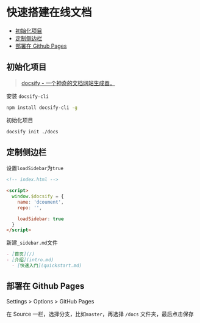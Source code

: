 # 快速搭建在线文档

- [初始化项目](#初始化项目)
- [定制侧边栏](#定制侧边栏)
- [部署在 Github Pages](#部署在-github-pages)

## 初始化项目

> [docsify - 一个神奇的文档网站生成器。](https://github.com/docsifyjs/docsify)

安装 `docsify-cli`

```bash
npm install docsify-cli -g
```

初始化项目

```bash
docsify init ./docs
```

## 定制侧边栏

设置`loadSidebar`为`true`

```html
<!-- index.html -->

<script>
  window.$docsify = {
    name: 'dcoument',
    repo: '',

    loadSidebar: true
  }
</script>
```

新建`_sidebar.md`文件

```markdown
- [首页](/)
- [介绍](intro.md)
  - [快速入门](quickstart.md)
```

## 部署在 Github Pages

Settings > Options > GitHub Pages

在 Source 一栏，选择分支，比如`master`，再选择 `/docs` 文件夹，最后点击保存
